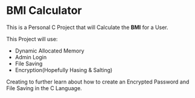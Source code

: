 # BMI Calculator
This is a Personal C Project that will Calculate the __BMI__ for a User.

This Project will use:
- Dynamic Allocated Memory
- Admin Login
- File Saving
- Encryption(Hopefully Hasing & Salting)

Creating to further learn about how to create an Encrypted Password and File Saving in the C Language.
